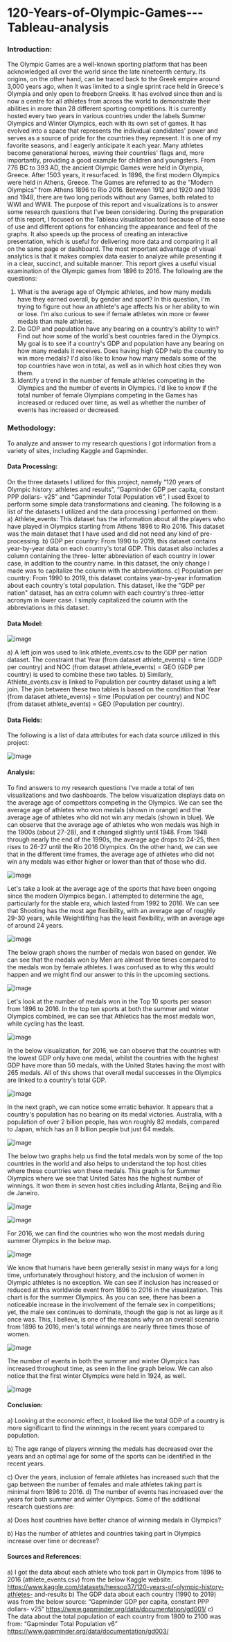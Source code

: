 # 120-Years-of-Olympic-Games---Tableau-analysis

### Introduction:
The Olympic Games are a well-known sporting platform that has been acknowledged all over the world since the late nineteenth century. Its origins, on the other hand, can be traced back to the Greek empire around 3,000 years ago, when it was limited to a single sprint race held in Greece's Olympia and only open to freeborn Greeks. It has evolved since then and is now a centre for all athletes from across the world to demonstrate their abilities in more than 28 different sporting competitions. It is currently hosted every two years in various countries under the labels Summer Olympics and Winter Olympics, each with its own set of games. It has evolved into a space that represents the individual candidates' power and serves as a source of pride for the countries they represent. It is one of my favorite seasons, and I eagerly anticipate it each year. Many athletes become generational heroes, waving their countries' flags and, more importantly, providing a good example for children and youngsters. From 776 BC to 393 AD, the ancient Olympic Games were held in Olympia, Greece. After 1503 years, it resurfaced. In 1896, the first modern Olympics were held in Athens, Greece. The Games are referred to as the "Modern Olympics" from Athens 1896 to Rio 2016. Between 1912 and 1920 and 1936 and 1948, there are two long periods without any Games, both related to WWI and WWII. The purpose of this report and visualizations is to answer some research questions that I've been considering. During the preparation of this report, I focused on the Tableau visualization tool because of its ease of use and different options for enhancing the appearance and feel of the graphs. It also speeds up the process of creating an interactive presentation, which is useful for delivering more data and comparing it all on the same page or dashboard. The most important advantage of visual analytics is that it makes complex data easier to analyze while presenting it in a clear, succinct, and suitable manner. This report gives a useful visual examination of the Olympic games from 1896 to 2016. The following are the questions:
1. What is the average age of Olympic athletes, and how many medals have they earned overall, by gender and sport? In this question, I'm trying to figure out how an        athlete's age affects his or her ability to win or lose. I'm also curious to see if female athletes win more or fewer medals than male athletes.
2. Do GDP and population have any bearing on a country's ability to win? Find out how some of the world's best countries fared in the Olympics. My goal is to see if a      country's GDP and population have any bearing on how many medals it receives. Does having high GDP help the country to win more medals? I'd also like to know how 
   many medals some of the top countries have won in total, as well as in which host cities they won them.
3. Identify a trend in the number of female athletes competing in the Olympics and the 
   number of events in Olympics. I'd like to know if the total number of female Olympians competing in the Games has increased or reduced over time, as well as whether      the number of events has increased or decreased.

### Methodology:
To analyze and answer to my research questions I got information from a variety of sites, including Kaggle and Gapminder.

#### Data Processing:

On the three datasets I utilized for this project, namely “120 years of Olympic history: athletes and results”, “Gapminder GDP per capita, constant PPP dollars- v25” and “Gapminder Total Population v6”, I used Excel to perform some simple data transformations and cleaning. The following is a list of the datasets I utilized and the data processing I performed on them:
a) Athlete_events: This dataset has the information about all the players who have played in Olympics starting from Athens 1896 to Rio 2016. This dataset was the main    dataset that I have used and did not need any kind of pre-processing.
b) GDP per country: From 1990 to 2019, this dataset contains year-by-year data on each country's total GDP. This dataset also includes a column containing the three-      letter abbreviation of each country in lower case, in addition to the country name. In this dataset, the only change I made was to capitalize the column with the      abbreviations.
c) Population per country: From 1990 to 2019, this dataset contains year-by-year information about each country's total population. This dataset, like the "GDP per        nation" dataset, has an extra column with each country's three-letter acronym in lower case. I simply capitalized the column with the abbreviations in this dataset.

#### Data Model:

![image](https://user-images.githubusercontent.com/65595060/187800874-c8c068af-f5b0-4217-91ba-f679fdd799cd.png)

a) A left join was used to link athlete_events.csv to the GDP per nation dataset. The constraint that Year (from dataset athlete_events) = time (GDP per country) and      NOC (from dataset athlete_events) = GEO (GDP per country) is used to combine these two tables.
b) Similarly, Athlete_events.csv is linked to Population per country dataset using a left join. The join between these two tables is based on the condition that Year      (from dataset athlete_events) = time (Population per country) and NOC (from dataset athlete_events) = GEO (Population per country).

#### Data Fields:

The following is a list of data attributes for each data source utilized in this project:

![image](https://user-images.githubusercontent.com/65595060/187800945-a86d4d5a-7922-4213-ab52-3b315ecfb35e.png)

#### Analysis:

To find answers to my research questions I've made a total of ten visualizations and two dashboards. The below visualization displays data on the average age of  competitors competing in the Olympics. We can see the average age of athletes who won medals (shown in orange) and the average age of athletes who did not win any medals (shown in blue). We can observe that the average age of athletes who won medals was high in the 1900s (about 27-28), and it changed slightly until 1948. From 1948 through nearly the end of the 1990s, the average age drops to 24-25, then rises to 26-27 until the Rio 2016 Olympics. On the other hand, we can see that in the different time frames, the average age of athletes who did not win any medals was either higher or lower than that of those who did.

![image](https://user-images.githubusercontent.com/65595060/187801085-da56c92d-f867-4846-9807-ff75782432b9.png)


Let's take a look at the average age of the sports that have been ongoing since the modern Olympics began. I attempted to determine the age, particularly for the stable era, which lasted from 1992 to 2016. We can see that Shooting has the most age flexibility, with an average age of roughly 29-30 years, while Weightlifting has the least flexibility, with an average age of around 24 years.

![image](https://user-images.githubusercontent.com/65595060/187801161-1c3133c2-6bf2-41cf-beee-5596cc87e471.png)

The below graph shows the number of medals won based on gender. We can see that the medals won by Men are almost three times compared to the medals won by female athletes. I was confused as to why this would happen and we might find our answer to this in the upcoming sections.

![image](https://user-images.githubusercontent.com/65595060/187801280-1c6d778f-46a2-481a-b9eb-f22a8f4eabc6.png)

Let's look at the number of medals won in the Top 10 sports per season from 1896 to 2016. In the top ten sports at both the summer and winter Olympics combined, we can see that Athletics has the most medals won, while cycling has the least.

![image](https://user-images.githubusercontent.com/65595060/187801325-e6114689-b17b-42cc-b2da-166d5da12e04.png)


In the below visualization, for 2016, we can observe that the countries with the lowest GDP only have one medal, whilst the countries with the highest GDP have more than 50 medals, with the United States having the most with 265 medals. All of this shows that overall medal successes in the Olympics are linked to a country's total GDP. 


![image](https://user-images.githubusercontent.com/65595060/187801389-d3a0fa05-dc71-4ff1-b914-ad42181e7351.png)


In the next graph, we can notice some erratic behavior. It appears that a country's population has no bearing on its medal victories. Australia, with a population of over 2 billion people, has won roughly 82 medals, compared to Japan, which has an 8 billion people but just 64 medals.


![image](https://user-images.githubusercontent.com/65595060/187801458-b71810dd-f3d1-45c2-94fa-ddbeedeef71c.png)


The below two graphs help us find the total medals won by some of the top countries in the world and also helps to understand the top host cities where these countries won these medals. This graph is for Summer Olympics where we see that United Sates has the highest number of winnings. It won them in seven host cities including Atlanta, Beijing and Rio de Janeiro.

![image](https://user-images.githubusercontent.com/65595060/187801563-e53764f7-9a43-4117-90ab-c65bfc014be4.png)


![image](https://user-images.githubusercontent.com/65595060/187801596-0a8c828c-2fb1-4a2e-bc4e-5923e915fb24.png)


For 2016, we can find the countries who won the most medals during summer Olympics in the below map.


![image](https://user-images.githubusercontent.com/65595060/187801683-75d1251c-28d9-44ca-8509-e9ec2694a071.png)


We know that humans have been generally sexist in many ways for a long time, unfortunately throughout history, and the inclusion of women in Olympic athletes is no exception. We can see if inclusion has increased or reduced at this worldwide event from 1896 to 2016 in the visualization. This chart is for the summer Olympics.
As you can see, there has been a noticeable increase in the involvement of the female sex in competitions; yet, the male sex continues to dominate, though the gap is not as large as it once was. This, I believe, is one of the reasons why on an overall scenario from 1896 to 2016, men's total winnings are nearly three times those of women.

![image](https://user-images.githubusercontent.com/65595060/187801773-90f54d48-36e6-4393-9239-dab5bb050c12.png)

The number of events in both the summer and winter Olympics has increased throughout time, as seen in the line graph below. We can also notice that the first winter Olympics were held in 1924, as well.

![image](https://user-images.githubusercontent.com/65595060/187801815-6081843d-b559-49ae-bd75-0fae355a1e70.png)


#### Conclusion:
a) Looking at the economic effect, it looked like the total GDP of a country is more significant to find the winnings in the recent years compared to population.

b) The age range of players winning the medals has decreased over the years and an optimal age for some of the sports can be identified in the recent years.

c) Over the years, inclusion of female athletes has increased such that the gap between the number of females and male athletes taking part is minimal from 1896 to        2016. 
d) The number of events has increased over the years for both summer and winter Olympics. Some of the additional research questions are:

   a) Does host countries have better chance of winning medals in Olympics?
   
   b) Has the number of athletes and countries taking part in Olympics increase over time or decrease?

#### Sources and References:

a) I got the data about each athlete who took part in Olympics from 1896 to 2016 (athlete_events.csv) from the below Kaggle website.            https://www.kaggle.com/datasets/heesoo37/120-years-of-olympic-history-athletes- and-results
b) The GDP data about each country (1990 to 2019) was from the below source: 
   “Gapminder GDP per capita, constant PPP dollars- v25”
   https://www.gapminder.org/data/documentation/gd001/
c) The data about the total population of each country from 1800 to 2100 was from:
   “Gapminder Total Population v6”
   https://www.gapminder.org/data/documentation/gd003/


